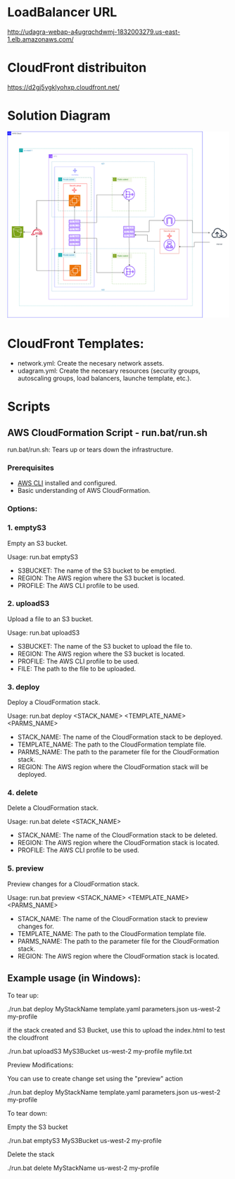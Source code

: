 # LoadBalancer URL

http://udagra-webap-a4ugrqchdwmj-1832003279.us-east-1.elb.amazonaws.com/

# CloudFront distribuiton

https://d2gj5ygklyohxp.cloudfront.net/

# Solution Diagram

![Solution Diagram](./aws-udacity.drawio.png)

# CloudFront Templates:

- network.yml: Create the necesary network assets.
- udagram.yml: Create the necesary resources (security groups, autoscaling groups, load balancers, launche template, etc.).

# Scripts


## AWS CloudFormation Script - run.bat/run.sh

run.bat/run.sh: Tears up or tears down the infrastructure.


### Prerequisites

- [AWS CLI](https://aws.amazon.com/cli/) installed and configured.
- Basic understanding of AWS CloudFormation.

### Options:

### 1. emptyS3

Empty an S3 bucket.

Usage: run.bat emptyS3 <S3BUCKET> <REGION> <PROFILE>

- S3BUCKET: The name of the S3 bucket to be emptied.
- REGION: The AWS region where the S3 bucket is located.
- PROFILE: The AWS CLI profile to be used.

### 2. uploadS3

Upload a file to an S3 bucket.

Usage: run.bat uploadS3 <S3BUCKET> <REGION> <PROFILE> <FILE>

- S3BUCKET: The name of the S3 bucket to upload the file to.
- REGION: The AWS region where the S3 bucket is located.
- PROFILE: The AWS CLI profile to be used.
- FILE: The path to the file to be uploaded.

### 3. deploy

Deploy a CloudFormation stack.

Usage: run.bat deploy <STACK_NAME> <TEMPLATE_NAME> <PARMS_NAME> <REGION>

- STACK_NAME: The name of the CloudFormation stack to be deployed.
- TEMPLATE_NAME: The path to the CloudFormation template file.
- PARMS_NAME: The path to the parameter file for the CloudFormation stack.
- REGION: The AWS region where the CloudFormation stack will be deployed.

### 4. delete

Delete a CloudFormation stack.

Usage: run.bat delete <STACK_NAME> <REGION> <PROFILE>

- STACK_NAME: The name of the CloudFormation stack to be deleted.
- REGION: The AWS region where the CloudFormation stack is located.
- PROFILE: The AWS CLI profile to be used.

### 5. preview

Preview changes for a CloudFormation stack.

Usage: run.bat preview <STACK_NAME> <TEMPLATE_NAME> <PARMS_NAME> <REGION>

- STACK_NAME: The name of the CloudFormation stack to preview changes for.
- TEMPLATE_NAME: The path to the CloudFormation template file.
- PARMS_NAME: The path to the parameter file for the CloudFormation stack.
- REGION: The AWS region where the CloudFormation stack is located.


## Example usage (in Windows):

To tear up:

./run.bat deploy MyStackName template.yaml parameters.json us-west-2 my-profile

if the stack created and S3 Bucket, use this to upload the index.html to test the cloudfront

./run.bat uploadS3 MyS3Bucket us-west-2 my-profile myfile.txt

Preview Modifications:

You can use to create change set using the "preview" action

./run.bat deploy MyStackName template.yaml parameters.json us-west-2 my-profile

To tear down:

Empty the S3 bucket

./run.bat emptyS3 MyS3Bucket us-west-2 my-profile

Delete the stack

./run.bat delete MyStackName us-west-2 my-profile
